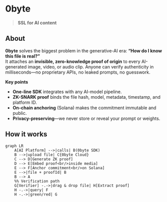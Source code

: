 # 0byte

> **SSL for AI content**

## About

**0byte** solves the biggest problem in the generative-AI era: **“How do I know this file is real?”**  
It attaches an **invisible, zero-knowledge proof of origin** to every AI-generated image, video, or audio clip. Anyone can verify authenticity in milliseconds—no proprietary APIs, no leaked prompts, no guesswork.

**Key points**

- **One-line SDK** integrates with any AI-model pipeline.  
- **ZK-SNARK proof** binds the file hash, model, metadata, timestamp, and platform ID.  
- **On-chain anchoring** (Solana) makes the commitment immutable and public.  
- **Privacy-preserving**—we never store or reveal your prompt or weights.

## How it works

```mermaid
graph LR
    A[AI Platform] -->|calls| B(0byte SDK)
    B -->|upload file| C{0byte Cloud}
    C --> D[Generate ZK proof]
    D --> E[Embed proof<br/>inside media]
    E --> F[Anchor commitment<br/>on Solana]
    E -->|file + proofId| B
    B --> A
    %% Verification path
    G[Verifier] -.->|drag & drop file| H[Extract proof]
    H -.->|query| F
    H -.->|green/red| G
